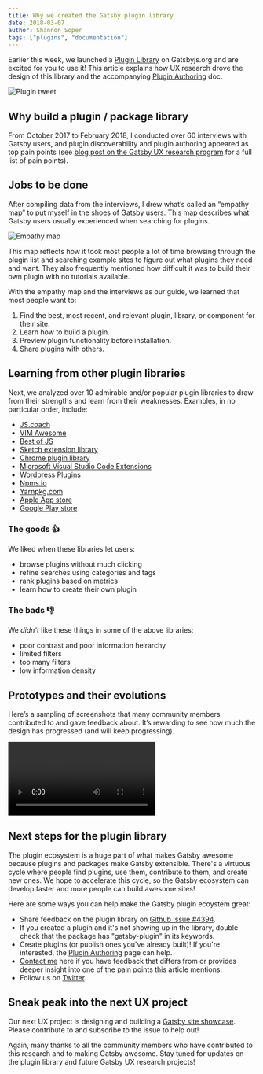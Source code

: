 ```yaml
---
title: Why we created the Gatsby plugin library
date: 2018-03-07
author: Shannon Soper
tags: ["plugins", "documentation"]
---
```


Earlier this week, we launched a [Plugin Library](/packages/) on Gatsbyjs.org and are excited for you to use it! This article explains how UX research drove the design of this library and the accompanying [Plugin Authoring](/docs/plugin-authoring/) doc.

![Plugin tweet](plugin-tweet.png)

## Why build a plugin / package library

From October 2017 to February 2018, I conducted over 60 interviews with Gatsby users, and plugin discoverability and plugin authoring appeared as top pain points (see [blog post on the Gatsby UX research program](/blog/2017-12-20-introducing-the-gatsby-ux-research-program/) for a full list of pain points).

## Jobs to be done

After compiling data from the interviews, I drew what’s called an “empathy map” to put myself in the shoes of Gatsby users. This map describes what Gatsby users usually experienced when searching for plugins.

![Empathy map](empathy-map.png)

This map reflects how it took most people a lot of time browsing through the plugin list and searching example sites to figure out what plugins they need and want. They also frequently mentioned how difficult it was to build their own plugin with no tutorials available.

With the empathy map and the interviews as our guide, we learned that most people want to:

1.  Find the best, most recent, and relevant plugin, library, or component for their site.
2.  Learn how to build a plugin.
3.  Preview plugin functionality before installation.
4.  Share plugins with others.

## Learning from other plugin libraries

Next, we analyzed over 10 admirable and/or popular plugin libraries to draw from their strengths and learn from their weaknesses. Examples, in no particular order, include:

* [JS.coach](https://js.coach/)
* [VIM Awesome](https://vimawesome.com/)
* [Best of JS](https://bestof.js.org/)
* [Sketch extension library](https://sketchapp.com/extensions/)
* [Chrome plugin library](https://chrome.google.com/webstore/detail/plugins/mmcblfncjaclajmegihojiekebofjcen?hl=en)
* [Microsoft Visual Studio Code Extensions](https://marketplace.visualstudio.com/VSCode)
* [Wordpress Plugins](https://wordpress.org/plugins/)
* [Npms.io](https://npms.io/)
* [Yarnpkg.com](https://yarnpkg.com/en/packages)
* [Apple App store](https://www.apple.com/ios/app-store/)
* [Google Play store](https://play.google.com/store/apps/top)

### The goods 👍

We liked when these libraries let users:

* browse plugins without much clicking
* refine searches using categories and tags
* rank plugins based on metrics
* learn how to create their own plugin

### The bads 👎

We _didn't_ like these things in some of the above libraries:

* poor contrast and poor information heirarchy
* limited filters
* too many filters
* low information density

## Prototypes and their evolutions

Here’s a sampling of screenshots that many community members contributed to and gave feedback about. It’s rewarding to see how much the design has progressed (and will keep progressing).

<video controls="controls" autoplay="true" loop="true">
  <source type="video/mp4" src="/images/gatsby-plugin-library-compressed.mp4"></source>
  <p>Your browser does not support the video element.</p>
</video>

## Next steps for the plugin library

The plugin ecosystem is a huge part of what makes Gatsby awesome because plugins and packages make Gatsby extensible. There's a virtuous cycle where people find plugins, use them, contribute to them, and create new ones. We hope to accelerate this cycle, so the Gatsby ecosystem can develop faster and more people can build awesome sites!

Here are some ways you can help make the Gatsby plugin ecoystem great:

* Share feedback on the plugin library on [Github Issue #4394](https://github.com/gatsbyjs/gatsby/issues/4394).
* If you created a plugin and it's not showing up in the library, double check that the package has "gatsby-plugin" in its keywords.
* Create plugins (or publish ones you've already built)! If you're interested, the [Plugin Authoring](/docs/plugin-authoring/) page can help.
* [Contact me](https://twitter.com/shannonb_ux/status/938551014956732418) here if you have feedback that differs from or provides deeper insight into one of the pain points this article mentions.
* Follow us on [Twitter](https://twitter.com/gatsbyjs).

## Sneak peak into the next UX project

Our next UX project is designing and building a [Gatsby site showcase](https://github.com/gatsbyjs/gatsby/issues/4392). Please contribute to and subscribe to the issue to help out!

Again, many thanks to all the community members who have contributed to this research and to making Gatsby awesome. Stay tuned for updates on the plugin library and future Gatsby UX research projects!
